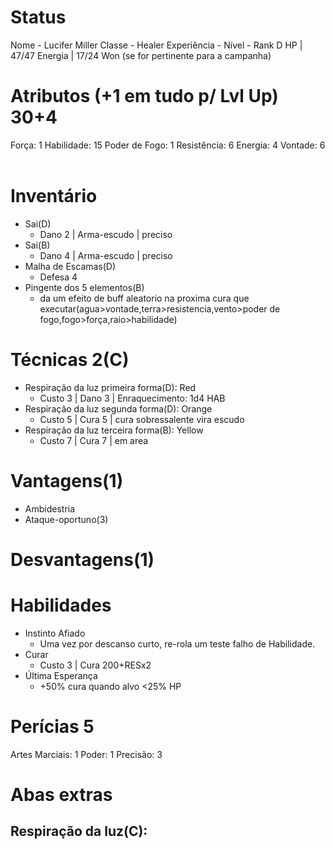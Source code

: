# Status
Nome - Lucifer Miller
Classe - Healer
Experiência - 
Nível -
Rank D
HP | 47/47
Energia | 17/24
Won (se for pertinente para a campanha)
# Atributos (+1 em tudo p/ Lvl Up) 30+4
Força: 1
Habilidade: 15
Poder de Fogo: 1
Resistência: 6
Energia: 4
Vontade: 6  

# Inventário
- Sai(D)
	- Dano 2 | Arma-escudo | preciso
- Sai(B)
	- Dano 4 | Arma-escudo | preciso
- Malha de Escamas(D)
	- Defesa 4 
- Pingente dos 5 elementos(B)
	- da um efeito de buff aleatorio na proxima cura que executar(agua>vontade,terra>resistencia,vento>poder de fogo,fogo>força,raio>habilidade)

# Técnicas 2(C)
- Respiração da luz primeira forma(D): Red
	- Custo 3 | Dano 3 | Enraquecimento: 1d4 HAB
- Respiração da luz segunda forma(D): Orange
	- Custo 5 | Cura 5 | cura sobressalente vira escudo
- Respiração da luz terceira forma(B): Yellow
	- Custo 7 | Cura 7 | em area


# Vantagens(1) 
- Ambidestria
- Ataque-oportuno(3)


# Desvantagens(1)

# Habilidades
- Instinto Afiado
	- Uma vez por descanso curto, re-rola um teste falho de Habilidade.
- Curar 
	- Custo 3 | Cura 200+RESx2
- Última Esperança
	- +50% cura quando alvo <25% HP

# Perícias 5
Artes Marciais: 1
Poder: 1
Precisão: 3 

# Abas extras
## Respiração da luz(C):